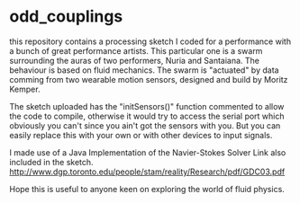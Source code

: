 # odd_couplings

this repository contains a processing sketch I coded for a performance with a bunch of great performance artists.
This particular one is a swarm surrounding the auras of two performers, Nuria and Santaiana. The behaviour is based on fluid mechanics.
The swarm is "actuated" by data comming from two wearable motion sensors, designed and build by Moritz Kemper.

The sketch uploaded has the "initSensors()" function commented to allow the code to compile, otherwise it would try to access
the serial port which obviously you can't since you ain't got the sensors with you. But you can easily replace this with your own
or with other devices to input signals.

I made use of a Java Implementation of the Navier-Stokes Solver Link also included in the sketch.
http://www.dgp.toronto.edu/people/stam/reality/Research/pdf/GDC03.pdf

Hope this is useful to anyone keen on exploring the world of fluid physics.
